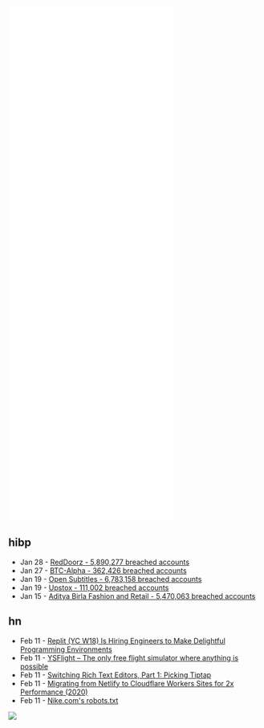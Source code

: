 ![Metrics](https://raw.githubusercontent.com/phixion/phixion/master/metrics.svg)

## hibp

<!--
for https://github.com/phixion/phixion/blob/main/.github/workflows/feeds.yml
-->
<!--START_SECTION:haveibeenpwnd-->
- Jan 28 - [RedDoorz - 5,890,277 breached accounts](https://haveibeenpwned.com/PwnedWebsites#RedDoorz)
- Jan 27 - [BTC-Alpha - 362,426 breached accounts](https://haveibeenpwned.com/PwnedWebsites#BTCAlpha)
- Jan 19 - [Open Subtitles - 6,783,158 breached accounts](https://haveibeenpwned.com/PwnedWebsites#OpenSubtitles)
- Jan 19 - [Upstox - 111,002 breached accounts](https://haveibeenpwned.com/PwnedWebsites#Upstox)
- Jan 15 - [Aditya Birla Fashion and Retail - 5,470,063 breached accounts](https://haveibeenpwned.com/PwnedWebsites#ABFRL)
<!--END_SECTION:haveibeenpwnd-->

## hn

<!--
for https://github.com/phixion/phixion/blob/main/.github/workflows/feeds.yml
-->
<!--START_SECTION:hn-->
- Feb 11 - [Replit (YC W18) Is Hiring Engineers to Make Delightful Programming Environments](https://replit.com/careers)
- Feb 11 - [YSFlight – The only free flight simulator where anything is possible](https://ysflight.org/)
- Feb 11 - [Switching Rich Text Editors, Part 1: Picking Tiptap](https://www.ashbyhq.com/blog/company/tiptap-part-1)
- Feb 11 - [Migrating from Netlify to Cloudflare Workers Sites for 2x Performance (2020)](https://brianli.com/migrating-from-netlify-to-cloudflare-workers-sites-for-2x-performance/)
- Feb 11 - [Nike.com's robots.txt](https://www.nike.com/robots.txt)
<!--END_SECTION:hn-->

<!--
for https://yhype.me
-->
![](https://hit.yhype.me/github/profile?user_id=13013670)
